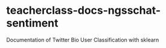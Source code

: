# teacherclass-docs-ngsschat-sentiment
 Documentation of Twitter Bio User Classification with sklearn
